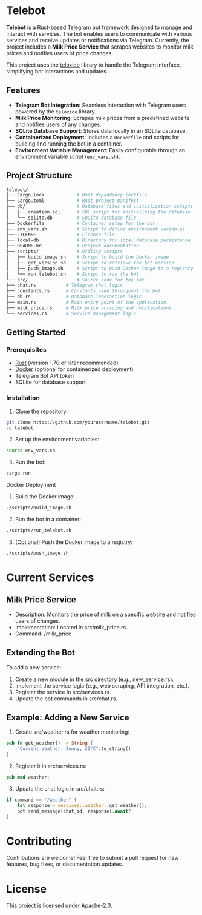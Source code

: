 # Telebot

**Telebot** is a Rust-based Telegram bot framework designed to manage and interact with services. The bot enables users to communicate with various services and receive updates or notifications via Telegram. Currently, the project includes a **Milk Price Service** that scrapes websites to monitor milk prices and notifies users of price changes.

This project uses the [teloxide](https://github.com/teloxide/teloxide) library to handle the Telegram interface, simplifying bot interactions and updates.

## Features

- **Telegram Bot Integration**: Seamless interaction with Telegram users powered by the `teloxide` library.
- **Milk Price Monitoring**: Scrapes milk prices from a predefined website and notifies users of any changes.
- **SQLite Database Support**: Stores data locally in an SQLite database.
- **Containerized Deployment**: Includes a `Dockerfile` and scripts for building and running the bot in a container.
- **Environment Variable Management**: Easily configurable through an environment variable script (`env_vars.sh`).

## Project Structure

```bash
telebot/
├── Cargo.lock            # Rust dependency lockfile
├── Cargo.toml            # Rust project manifest
├── db/                   # Database files and initialization scripts
│   ├── creation.sql      # SQL script for initializing the database
│   └── sqlite.db         # SQLite database file
├── Dockerfile            # Container setup for the bot
├── env_vars.sh           # Script to define environment variables
├── LICENSE               # License file
├── local-db              # Directory for local database persistence
├── README.md             # Project documentation
├── scripts/              # Utility scripts
│   ├── build_image.sh    # Script to build the Docker image
│   ├── get_version.sh    # Script to retrieve the bot version
│   ├── push_image.sh     # Script to push Docker image to a registry
│   └── run_telebot.sh    # Script to run the bot
└── src/                  # Source code for the bot
├── chat.rs           # Telegram chat logic
├── constants.rs      # Constants used throughout the bot
├── db.rs             # Database interaction logic
├── main.rs           # Main entry point of the application
├── milk_price.rs     # Milk price scraping and notifications
└── services.rs       # Service management logic
```

## Getting Started

### Prerequisites

- [Rust](https://www.rust-lang.org/) (version 1.70 or later recommended)
- [Docker](https://www.docker.com/) (optional for containerized deployment)
- Telegram Bot API token
- SQLite for database support

### Installation

1. Clone the repository:

```bash
git clone https://github.com/yourusername/telebot.git
cd telebot
```

2.	Set up the environment variables:

```bash
source env_vars.sh
```
4.	Run the bot:

```bash
cargo run
```

Docker Deployment

1.	Build the Docker image:

```bash
./scripts/build_image.sh
```

2.	Run the bot in a container:

```bash
./scripts/run_telebot.sh
```

3.	(Optional) Push the Docker image to a registry:

```bash
./scripts/push_image.sh
```

# Current Services

## Milk Price Service

- Description: Monitors the price of milk on a specific website and notifies users of changes.
- Implementation: Located in src/milk_price.rs.
- Command: /milk_price

## Extending the Bot

To add a new service:

1.	Create a new module in the src directory (e.g., new_service.rs).
2.	Implement the service logic (e.g., web scraping, API integration, etc.).
3.	Register the service in src/services.rs.
4.	Update the bot commands in src/chat.rs.

## Example: Adding a New Service

1.	Create src/weather.rs for weather monitoring:

```rust
pub fn get_weather() -> String {
    "Current weather: Sunny, 25°C".to_string()
}
```

2.	Register it in src/services.rs:

```rust
pub mod weather;
```

3.	Update the chat logic in src/chat.rs:

```rust
if command == "/weather" {
    let response = services::weather::get_weather();
    bot.send_message(chat_id, response).await?;
}
```

# Contributing

Contributions are welcome! Feel free to submit a pull request for new features, bug fixes, or documentation updates.

# License

This project is licensed under Apache-2.0.


